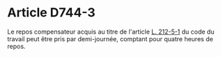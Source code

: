 # Article D744-3

Le repos compensateur acquis au titre de l'article [L. 212-5-1][1] du code du travail peut être pris par demi-journée, comptant pour quatre heures de repos.

 [1]: /affichCodeArticle.do?cidTexte=LEGITEXT000006072050&idArticle=LEGIARTI000006647821&dateTexte=&categorieLien=cid